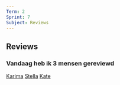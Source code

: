 ```yaml
---
Term: 2  
Sprint: 7  
Subject: Reviews  
---
```


## Reviews

### Vandaag heb ik 3 mensen gereviewd

[Karima](https://github.com/Karima002/connect-your-tribe-profile-card-/issues/1)
[Stella](https://github.com/misspastelwitch/connect-your-tribe-profile-card/issues/1)
[Kate](https://github.com/Kitkatisvibing/connect-your-tribe-profile-card/issues/1)


